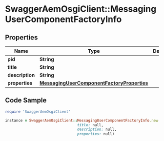 # SwaggerAemOsgiClient::MessagingUserComponentFactoryInfo

## Properties

Name | Type | Description | Notes
------------ | ------------- | ------------- | -------------
**pid** | **String** |  | [optional] 
**title** | **String** |  | [optional] 
**description** | **String** |  | [optional] 
**properties** | [**MessagingUserComponentFactoryProperties**](MessagingUserComponentFactoryProperties.md) |  | [optional] 

## Code Sample

```ruby
require 'SwaggerAemOsgiClient'

instance = SwaggerAemOsgiClient::MessagingUserComponentFactoryInfo.new(pid: null,
                                 title: null,
                                 description: null,
                                 properties: null)
```


